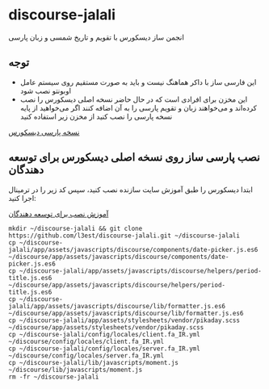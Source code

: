 # discourse-jalali
انجمن ساز دیسکورس با تقویم و تاریخ شمسی و زبان پارسی

## توجه
- این فارسی ساز با داکر هماهنگ نیست و باید به صورت مستقیم روی سیستم عامل اوبونتو نصب شود
- این مخزن برای افرادی است که در حال حاضر نسخه اصلی دیسکورس را نصب کرده‌اند و می‌خواهند زبان و تقویم پارسی را به آن اضافه کنند اگر می‌خواهید از پایه نسخه پارسی را نصب کنید از مخزن زیر استفاده کنید

[نسخه پارسی دیسکورس](https://github.com/l3est/discourse)

## نصب پارسی ساز روی نسخه اصلی دیسکورس برای توسعه دهندگان
ابتدا دیسکورس را طبق آموزش سایت سازنده نصب کنید، سپس کد زیر را در ترمینال اجرا کنید:

[آموزش نصب برای توسعه دهندگان](https://meta.discourse.org/t/beginners-guide-to-install-discourse-on-ubuntu-for-development/14727)
```
mkdir ~/discourse-jalali && git clone https://github.com/l3est/discourse-jalali.git ~/discourse-jalali
cp ~/discourse-jalali/app/assets/javascripts/discourse/components/date-picker.js.es6 ~/discourse/app/assets/javascripts/discourse/components/date-picker.js.es6
cp ~/discourse-jalali/app/assets/javascripts/discourse/helpers/period-title.js.es6 ~/discourse/app/assets/javascripts/discourse/helpers/period-title.js.es6
cp ~/discourse-jalali/app/assets/javascripts/discourse/lib/formatter.js.es6 ~/discourse/app/assets/javascripts/discourse/lib/formatter.js.es6
cp ~/discourse-jalali/app/assets/stylesheets/vendor/pikaday.scss ~/discourse/app/assets/stylesheets/vendor/pikaday.scss
cp ~/discourse-jalali/config/locales/client.fa_IR.yml ~/discourse/config/locales/client.fa_IR.yml
cp ~/discourse-jalali/config/locales/server.fa_IR.yml ~/discourse/config/locales/server.fa_IR.yml
cp ~/discourse-jalali/lib/javascripts/moment.js ~/discourse/lib/javascripts/moment.js
rm -fr ~/discourse-jalali
```
